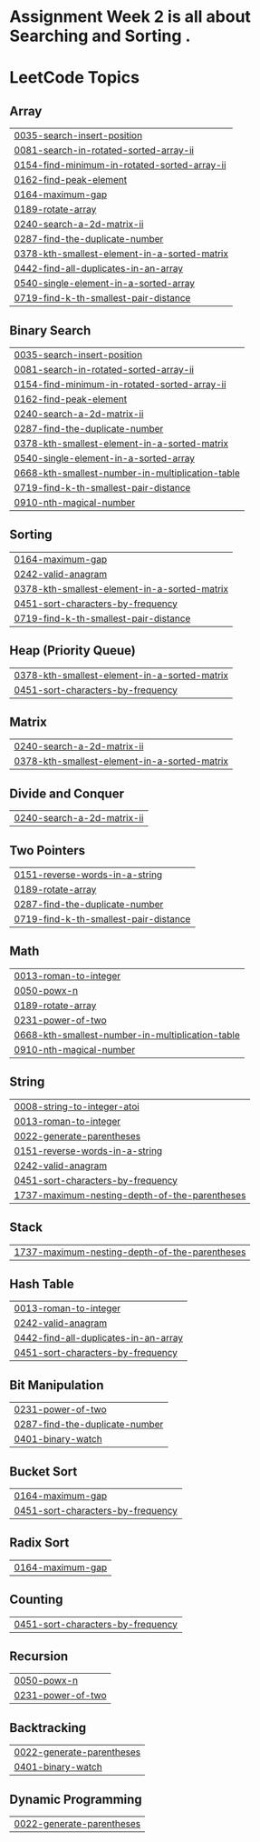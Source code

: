 # Assignment Week 2 is all about Searching and Sorting .

<!---LeetCode Topics Start-->
# LeetCode Topics
## Array
|  |
| ------- |
| [0035-search-insert-position](https://github.com/Tejashree2025/Assignment-Week-2/tree/master/0035-search-insert-position) |
| [0081-search-in-rotated-sorted-array-ii](https://github.com/Tejashree2025/Assignment-Week-2/tree/master/0081-search-in-rotated-sorted-array-ii) |
| [0154-find-minimum-in-rotated-sorted-array-ii](https://github.com/Tejashree2025/Assignment-Week-2/tree/master/0154-find-minimum-in-rotated-sorted-array-ii) |
| [0162-find-peak-element](https://github.com/Tejashree2025/Assignment-Week-2/tree/master/0162-find-peak-element) |
| [0164-maximum-gap](https://github.com/Tejashree2025/Assignment-Week-2/tree/master/0164-maximum-gap) |
| [0189-rotate-array](https://github.com/Tejashree2025/Assignment-Week-2/tree/master/0189-rotate-array) |
| [0240-search-a-2d-matrix-ii](https://github.com/Tejashree2025/Assignment-Week-2/tree/master/0240-search-a-2d-matrix-ii) |
| [0287-find-the-duplicate-number](https://github.com/Tejashree2025/Assignment-Week-2/tree/master/0287-find-the-duplicate-number) |
| [0378-kth-smallest-element-in-a-sorted-matrix](https://github.com/Tejashree2025/Assignment-Week-2/tree/master/0378-kth-smallest-element-in-a-sorted-matrix) |
| [0442-find-all-duplicates-in-an-array](https://github.com/Tejashree2025/Assignment-Week-2/tree/master/0442-find-all-duplicates-in-an-array) |
| [0540-single-element-in-a-sorted-array](https://github.com/Tejashree2025/Assignment-Week-2/tree/master/0540-single-element-in-a-sorted-array) |
| [0719-find-k-th-smallest-pair-distance](https://github.com/Tejashree2025/Assignment-Week-2/tree/master/0719-find-k-th-smallest-pair-distance) |
## Binary Search
|  |
| ------- |
| [0035-search-insert-position](https://github.com/Tejashree2025/Assignment-Week-2/tree/master/0035-search-insert-position) |
| [0081-search-in-rotated-sorted-array-ii](https://github.com/Tejashree2025/Assignment-Week-2/tree/master/0081-search-in-rotated-sorted-array-ii) |
| [0154-find-minimum-in-rotated-sorted-array-ii](https://github.com/Tejashree2025/Assignment-Week-2/tree/master/0154-find-minimum-in-rotated-sorted-array-ii) |
| [0162-find-peak-element](https://github.com/Tejashree2025/Assignment-Week-2/tree/master/0162-find-peak-element) |
| [0240-search-a-2d-matrix-ii](https://github.com/Tejashree2025/Assignment-Week-2/tree/master/0240-search-a-2d-matrix-ii) |
| [0287-find-the-duplicate-number](https://github.com/Tejashree2025/Assignment-Week-2/tree/master/0287-find-the-duplicate-number) |
| [0378-kth-smallest-element-in-a-sorted-matrix](https://github.com/Tejashree2025/Assignment-Week-2/tree/master/0378-kth-smallest-element-in-a-sorted-matrix) |
| [0540-single-element-in-a-sorted-array](https://github.com/Tejashree2025/Assignment-Week-2/tree/master/0540-single-element-in-a-sorted-array) |
| [0668-kth-smallest-number-in-multiplication-table](https://github.com/Tejashree2025/Assignment-Week-2/tree/master/0668-kth-smallest-number-in-multiplication-table) |
| [0719-find-k-th-smallest-pair-distance](https://github.com/Tejashree2025/Assignment-Week-2/tree/master/0719-find-k-th-smallest-pair-distance) |
| [0910-nth-magical-number](https://github.com/Tejashree2025/Assignment-Week-2/tree/master/0910-nth-magical-number) |
## Sorting
|  |
| ------- |
| [0164-maximum-gap](https://github.com/Tejashree2025/Assignment-Week-2/tree/master/0164-maximum-gap) |
| [0242-valid-anagram](https://github.com/Tejashree2025/Assignment-Week-2/tree/master/0242-valid-anagram) |
| [0378-kth-smallest-element-in-a-sorted-matrix](https://github.com/Tejashree2025/Assignment-Week-2/tree/master/0378-kth-smallest-element-in-a-sorted-matrix) |
| [0451-sort-characters-by-frequency](https://github.com/Tejashree2025/Assignment-Week-2/tree/master/0451-sort-characters-by-frequency) |
| [0719-find-k-th-smallest-pair-distance](https://github.com/Tejashree2025/Assignment-Week-2/tree/master/0719-find-k-th-smallest-pair-distance) |
## Heap (Priority Queue)
|  |
| ------- |
| [0378-kth-smallest-element-in-a-sorted-matrix](https://github.com/Tejashree2025/Assignment-Week-2/tree/master/0378-kth-smallest-element-in-a-sorted-matrix) |
| [0451-sort-characters-by-frequency](https://github.com/Tejashree2025/Assignment-Week-2/tree/master/0451-sort-characters-by-frequency) |
## Matrix
|  |
| ------- |
| [0240-search-a-2d-matrix-ii](https://github.com/Tejashree2025/Assignment-Week-2/tree/master/0240-search-a-2d-matrix-ii) |
| [0378-kth-smallest-element-in-a-sorted-matrix](https://github.com/Tejashree2025/Assignment-Week-2/tree/master/0378-kth-smallest-element-in-a-sorted-matrix) |
## Divide and Conquer
|  |
| ------- |
| [0240-search-a-2d-matrix-ii](https://github.com/Tejashree2025/Assignment-Week-2/tree/master/0240-search-a-2d-matrix-ii) |
## Two Pointers
|  |
| ------- |
| [0151-reverse-words-in-a-string](https://github.com/Tejashree2025/Assignment-Week-2/tree/master/0151-reverse-words-in-a-string) |
| [0189-rotate-array](https://github.com/Tejashree2025/Assignment-Week-2/tree/master/0189-rotate-array) |
| [0287-find-the-duplicate-number](https://github.com/Tejashree2025/Assignment-Week-2/tree/master/0287-find-the-duplicate-number) |
| [0719-find-k-th-smallest-pair-distance](https://github.com/Tejashree2025/Assignment-Week-2/tree/master/0719-find-k-th-smallest-pair-distance) |
## Math
|  |
| ------- |
| [0013-roman-to-integer](https://github.com/Tejashree2025/Assignment-Week-2/tree/master/0013-roman-to-integer) |
| [0050-powx-n](https://github.com/Tejashree2025/Assignment-Week-2/tree/master/0050-powx-n) |
| [0189-rotate-array](https://github.com/Tejashree2025/Assignment-Week-2/tree/master/0189-rotate-array) |
| [0231-power-of-two](https://github.com/Tejashree2025/Assignment-Week-2/tree/master/0231-power-of-two) |
| [0668-kth-smallest-number-in-multiplication-table](https://github.com/Tejashree2025/Assignment-Week-2/tree/master/0668-kth-smallest-number-in-multiplication-table) |
| [0910-nth-magical-number](https://github.com/Tejashree2025/Assignment-Week-2/tree/master/0910-nth-magical-number) |
## String
|  |
| ------- |
| [0008-string-to-integer-atoi](https://github.com/Tejashree2025/Assignment-Week-2/tree/master/0008-string-to-integer-atoi) |
| [0013-roman-to-integer](https://github.com/Tejashree2025/Assignment-Week-2/tree/master/0013-roman-to-integer) |
| [0022-generate-parentheses](https://github.com/Tejashree2025/Assignment-Week-2/tree/master/0022-generate-parentheses) |
| [0151-reverse-words-in-a-string](https://github.com/Tejashree2025/Assignment-Week-2/tree/master/0151-reverse-words-in-a-string) |
| [0242-valid-anagram](https://github.com/Tejashree2025/Assignment-Week-2/tree/master/0242-valid-anagram) |
| [0451-sort-characters-by-frequency](https://github.com/Tejashree2025/Assignment-Week-2/tree/master/0451-sort-characters-by-frequency) |
| [1737-maximum-nesting-depth-of-the-parentheses](https://github.com/Tejashree2025/Assignment-Week-2/tree/master/1737-maximum-nesting-depth-of-the-parentheses) |
## Stack
|  |
| ------- |
| [1737-maximum-nesting-depth-of-the-parentheses](https://github.com/Tejashree2025/Assignment-Week-2/tree/master/1737-maximum-nesting-depth-of-the-parentheses) |
## Hash Table
|  |
| ------- |
| [0013-roman-to-integer](https://github.com/Tejashree2025/Assignment-Week-2/tree/master/0013-roman-to-integer) |
| [0242-valid-anagram](https://github.com/Tejashree2025/Assignment-Week-2/tree/master/0242-valid-anagram) |
| [0442-find-all-duplicates-in-an-array](https://github.com/Tejashree2025/Assignment-Week-2/tree/master/0442-find-all-duplicates-in-an-array) |
| [0451-sort-characters-by-frequency](https://github.com/Tejashree2025/Assignment-Week-2/tree/master/0451-sort-characters-by-frequency) |
## Bit Manipulation
|  |
| ------- |
| [0231-power-of-two](https://github.com/Tejashree2025/Assignment-Week-2/tree/master/0231-power-of-two) |
| [0287-find-the-duplicate-number](https://github.com/Tejashree2025/Assignment-Week-2/tree/master/0287-find-the-duplicate-number) |
| [0401-binary-watch](https://github.com/Tejashree2025/Assignment-Week-2/tree/master/0401-binary-watch) |
## Bucket Sort
|  |
| ------- |
| [0164-maximum-gap](https://github.com/Tejashree2025/Assignment-Week-2/tree/master/0164-maximum-gap) |
| [0451-sort-characters-by-frequency](https://github.com/Tejashree2025/Assignment-Week-2/tree/master/0451-sort-characters-by-frequency) |
## Radix Sort
|  |
| ------- |
| [0164-maximum-gap](https://github.com/Tejashree2025/Assignment-Week-2/tree/master/0164-maximum-gap) |
## Counting
|  |
| ------- |
| [0451-sort-characters-by-frequency](https://github.com/Tejashree2025/Assignment-Week-2/tree/master/0451-sort-characters-by-frequency) |
## Recursion
|  |
| ------- |
| [0050-powx-n](https://github.com/Tejashree2025/Assignment-Week-2/tree/master/0050-powx-n) |
| [0231-power-of-two](https://github.com/Tejashree2025/Assignment-Week-2/tree/master/0231-power-of-two) |
## Backtracking
|  |
| ------- |
| [0022-generate-parentheses](https://github.com/Tejashree2025/Assignment-Week-2/tree/master/0022-generate-parentheses) |
| [0401-binary-watch](https://github.com/Tejashree2025/Assignment-Week-2/tree/master/0401-binary-watch) |
## Dynamic Programming
|  |
| ------- |
| [0022-generate-parentheses](https://github.com/Tejashree2025/Assignment-Week-2/tree/master/0022-generate-parentheses) |
<!---LeetCode Topics End-->